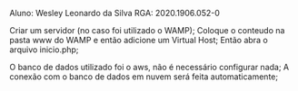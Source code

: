 Aluno: Wesley Leonardo da Silva
RGA: 2020.1906.052-0

Criar um servidor (no caso foi utilizado o WAMP);
Coloque o conteudo na pasta www do WAMP e então adicione um Virtual Host;
Então abra o  arquivo inicio.php;

O banco de dados utilizado foi o aws, não é necessário configurar nada;
A conexão com o banco de dados em nuvem será feita automaticamente;

